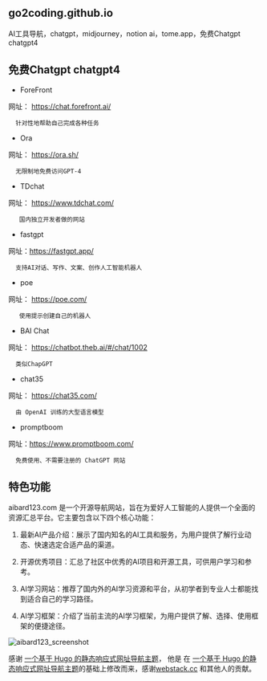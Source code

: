 ## go2coding.github.io
AI工具导航，chatgpt，midjourney，notion ai，tome.app，免费Chatgpt chatgpt4


## 免费Chatgpt chatgpt4

- ForeFront
   
网址： https://chat.forefront.ai/
      
      针对性地帮助自己完成各种任务

- Ora

网址：  https://ora.sh/

      无限制地免费访问GPT-4

- TDchat
 
网址： https://www.tdchat.com/

       国内独立开发者做的网站

- fastgpt

网址：https://fastgpt.app/

      支持AI对话、写作、文案、创作人工智能机器人
- poe

网址：  https://poe.com/
      
       使用提示创建自己的机器人
- BAI Chat

网址： https://chatbot.theb.ai/#/chat/1002
      
      类似ChapGPT
      
- chat35

网址： https://chat35.com/

      由 OpenAI 训练的大型语言模型
      
- promptboom

网址：https://www.promptboom.com/
      
      免费使用、不需要注册的 ChatGPT 网站


## 特色功能
aibard123.com 是一个开源导航网站，旨在为爱好人工智能的人提供一个全面的资源汇总平台。它主要包含以下四个核心功能：

1. 最新AI产品介绍：展示了国内知名的AI工具和服务，为用户提供了解行业动态、快速选定合适产品的渠道。

2. 开源优秀项目：汇总了社区中优秀的AI项目和开源工具，可供用户学习和参考。

3. AI学习网站：推荐了国内外的AI学习资源和平台，从初学者到专业人士都能找到适合自己的学习路径。

4. AI学习框架：介绍了当前主流的AI学习框架，为用户提供了解、选择、使用框架的便捷途径。




![aibard123_screenshot](https://aibard123.com/assets/images/screenshot/shot.png)


感谢 [一个基于 Hugo 的静态响应式网址导航主题](https://github.com/shenweiyan/WebStack-Hugo)， 他是 在 [一个基于 Hugo 的静态响应式网址导航主题](https://github.com/shenweiyan/WebStack-Hugo)的基础上修改而来，感谢[webstack.cc](https://github.com/WebStackPage/WebStackPage.github.io) 和其他人的贡献。
